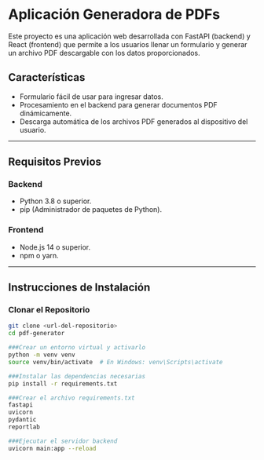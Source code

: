 # Aplicación Generadora de PDFs

Este proyecto es una aplicación web desarrollada con FastAPI (backend) y React (frontend) que permite a los usuarios llenar un formulario y generar un archivo PDF descargable con los datos proporcionados.

## Características
- Formulario fácil de usar para ingresar datos.
- Procesamiento en el backend para generar documentos PDF dinámicamente.
- Descarga automática de los archivos PDF generados al dispositivo del usuario.

---

## Requisitos Previos

### Backend
- Python 3.8 o superior.
- pip (Administrador de paquetes de Python).

### Frontend
- Node.js 14 o superior.
- npm o yarn.

---

## Instrucciones de Instalación

### Clonar el Repositorio
```bash
git clone <url-del-repositorio>
cd pdf-generator

###Crear un entorno virtual y activarlo
python -m venv venv
source venv/bin/activate  # En Windows: venv\Scripts\activate

###Instalar las dependencias necesarias
pip install -r requirements.txt

###Crear el archivo requirements.txt
fastapi
uvicorn
pydantic
reportlab

###Ejecutar el servidor backend
uvicorn main:app --reload




